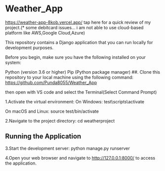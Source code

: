 # Weather_App
https://weather-app-8kob.vercel.app/ tap here for a quick review of my project.(* some debitcard issues... i am not able to use cloud-based platform like AWS,Google Cloud,Azure)

This repository contains a Django application that you can run locally for development purposes.

Before you begin, make sure you have the following installed on your system:

Python (version 3.6 or higher)
Pip (Python package manager)
##. Clone this repository to your local machine using the following command: https://github.com/Punda8055/Weather_App

then open with VS code and select the Terminal(Select Command Prompt)

1.Activate the virtual environment:
On Windows: test\scripts\activate

On macOS and Linux: source test/bin/activate

2.Navigate to the project directory:
cd weatherproject

## Running the Application
3.Start the development server:
 python manage.py runserver

4.Open your web browser and navigate to http://127.0.0.1:8000/ to access the application.
